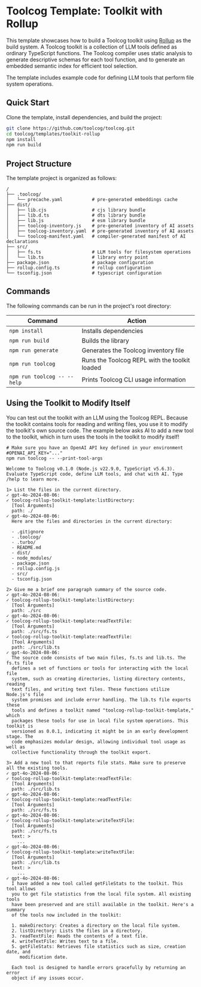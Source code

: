 # Toolcog Template: Toolkit with Rollup

This template showcases how to build a Toolcog toolkit using
[Rollup](https://rollupjs.org) as the build system. A Toolcog toolkit is a
collection of LLM tools defined as ordinary TypeScript functions. The Toolcog
compiler uses static analysis to generate descriptive schemas for each tool
function, and to generate an embedded semantic index for efficient tool
selection.

The template includes example code for defining LLM tools that perform file
system operations.

## Quick Start

Clone the template, install dependencies, and build the project:

```sh
git clone https://github.com/toolcog/toolcog.git
cd toolcog/templates/toolkit-rollup
npm install
npm run build
```

## Project Structure

The template project is organized as follows:

```
/
├── .toolcog/
│   └── precache.yaml           # pre-generated embeddings cache
├── dist/
│   ├── lib.cjs                 # cjs library bundle
│   ├── lib.d.ts                # dts library bundle
│   ├── lib.js                  # esm library bundle
│   ├── toolcog-inventory.js    # pre-generated inventory of AI assets
│   ├── toolcog-inventory.yaml  # pre-generated inventory of AI assets
│   └── toolcog-manifest.yaml   # compiler-generated manifest of AI declarations
├── src/
│   ├── fs.ts                   # LLM tools for filesystem operations
│   └── lib.ts                  # library entry point
├── package.json                # package configuration
├── rollup.config.ts            # rollup configuration
└── tsconfig.json               # typescript configuration
```

## Commands

The following commands can be run in the project's root directory:

| Command                     | Action                                        |
|-----------------------------|-----------------------------------------------|
| `npm install`               | Installs dependencies                         |
| `npm run build`             | Builds the library                            |
| `npm run generate`          | Generates the Toolcog inventory file          |
| `npm run toolcog`           | Runs the Toolcog REPL with the toolkit loaded |
| `npm run toolcog -- --help` | Prints Toolcog CLI usage information          |

## Using the Toolkit to Modify Itself

You can test out the toolkit with an LLM using the Toolcog REPL. Because the
toolkit contains tools for reading and writing files, you use it to modify the
toolkit's own source code. The example below asks AI to add a new tool to the
toolkit, which in turn uses the tools in the toolkit to modify itself!

```
# Make sure you have an OpenAI API key defined in your environment
#OPENAI_API_KEY="..."
npm run toolcog -- --print-tool-args

Welcome to Toolcog v0.1.0 (Node.js v22.9.0, TypeScript v5.6.3).
Evaluate TypeScript code, define LLM tools, and chat with AI. Type /help to learn more.

1> List the files in the current directory.
✓ gpt-4o-2024-08-06:
✓ toolcog-rollup-toolkit-template:listDirectory:
  [Tool Arguments]
  path: ./
✓ gpt-4o-2024-08-06:
  Here are the files and directories in the current directory:

  - .gitignore
  - .toolcog/
  - .turbo/
  - README.md
  - dist/
  - node_modules/
  - package.json
  - rollup.config.js
  - src/
  - tsconfig.json

2> Give me a brief one paragraph summary of the source code.
✓ gpt-4o-2024-08-06:
✓ toolcog-rollup-toolkit-template:listDirectory:
  [Tool Arguments]
  path: ./src
✓ gpt-4o-2024-08-06:
✓ toolcog-rollup-toolkit-template:readTextFile:
  [Tool Arguments]
  path: ./src/fs.ts
✓ toolcog-rollup-toolkit-template:readTextFile:
  [Tool Arguments]
  path: ./src/lib.ts
✓ gpt-4o-2024-08-06:
  The source code consists of two main files, fs.ts and lib.ts. The fs.ts file
  defines a set of functions or tools for interacting with the local file
  system, such as creating directories, listing directory contents, reading
  text files, and writing text files. These functions utilize Node.js's file
  system promises and include error handling. The lib.ts file exports these
  tools and defines a toolkit named "toolcog-rollup-toolkit-template," which
  packages these tools for use in local file system operations. This toolkit is
  versioned as 0.0.1, indicating it might be in an early development stage. The
  code emphasizes modular design, allowing individual tool usage as well as
  collective functionality through the toolkit export.

3> Add a new tool to that reports file stats. Make sure to preserve all the existing tools.
✓ gpt-4o-2024-08-06:
✓ toolcog-rollup-toolkit-template:readTextFile:
  [Tool Arguments]
  path: ./src/lib.ts
✓ gpt-4o-2024-08-06:
✓ toolcog-rollup-toolkit-template:readTextFile:
  [Tool Arguments]
  path: ./src/fs.ts
✓ gpt-4o-2024-08-06:
✓ toolcog-rollup-toolkit-template:writeTextFile:
  [Tool Arguments]
  path: ./src/fs.ts
  text: >
    ...
✓ gpt-4o-2024-08-06:
✓ toolcog-rollup-toolkit-template:writeTextFile:
  [Tool Arguments]
  path: ./src/lib.ts
  text: >
    ...
✓ gpt-4o-2024-08-06:
  I have added a new tool called getFileStats to the toolkit. This tool allows
  you to get file statistics from the local file system. All existing tools
  have been preserved and are still available in the toolkit. Here's a summary
  of the tools now included in the toolkit:

  1. makeDirectory: Creates a directory on the local file system.
  2. listDirectory: Lists the files in a directory.
  3. readTextFile: Reads the contents of a text file.
  4. writeTextFile: Writes text to a file.
  5. getFileStats: Retrieves file statistics such as size, creation date, and
     modification date.

  Each tool is designed to handle errors gracefully by returning an error
  object if any issues occur.
```
